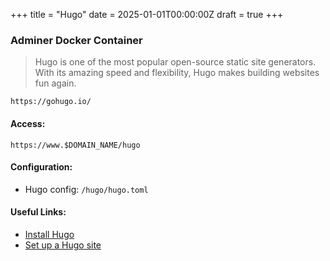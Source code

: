+++
title = "Hugo"
date = 2025-01-01T00:00:00Z
draft = true
+++


### Adminer Docker Container

> Hugo is one of the most popular open-source static site generators.
> With its amazing speed and flexibility, Hugo makes building websites fun again.

    https://gohugo.io/

#### Access:
    https://www.$DOMAIN_NAME/hugo

#### Configuration:
* Hugo config: `/hugo/hugo.toml`



#### Useful Links:
* [Install Hugo](https://gohugo.io/getting-started/quick-start/)
* [Set up a Hugo site](https://www.giraffeacademy.com/static-site-generators/hugo/)
